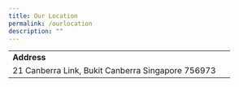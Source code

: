 ```yaml
---
title: Our Location
permalink: /ourlocation
description: ""
---
```

<table width="100%" border="0">
<tbody>
<tr>
<td colspan="2">
<b>Address</b>
</td>
</tr>
<tr>
<td>21 Canberra Link, Bukit Canberra Singapore 756973</td>
<td>&nbsp;</td>
</tr>
</tbody>
</table>
<br>
